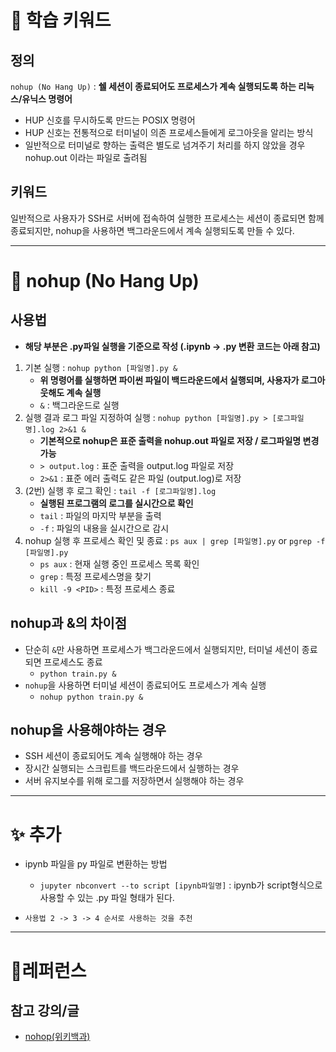 # 🚀 학습 키워드

## 정의

`nohup (No Hang Up)` : **쉘 세션이 종료되어도 프로세스가 계속 실행되도록 하는 리눅스/유닉스 명령어**

- HUP 신호를 무시하도록 만드는 POSIX 명령어
- HUP 신호는 전통적으로 터미널이 의존 프로세스들에게 로그아웃을 알리는 방식
- 일반적으로 터미널로 향하는 출력은 별도로 넘겨주기 처리를 하지 않았을 경우 nohup.out 이라는 파일로 출려됨

## 키워드

일반적으로 사용자가 SSH로 서버에 접속하여 실행한 프로세스는 세션이 종료되면 함께 종료되지만, nohup을 사용하면 백그라운드에서 계속 실행되도록 만들 수 있다.

---

# 📝 nohup (No Hang Up)

## 사용법

- **해당 부분은 .py파일 실행을 기준으로 작성 (.ipynb -> .py 변환 코드는 아래 참고)**

1. 기본 실행 : `nohup python [파일명].py &`
   - **위 명령어를 실행하면 파이썬 파일이 백드라운드에서 실행되며, 사용자가 로그아웃해도 계속 실행**
   - `&` : 백그라운드로 실행
2. 실행 결과 로그 파일 지정하여 실행 : `nohup python [파일명].py > [로그파일명].log 2>&1 &`
   - **기본적으로 nohup은 표준 출력을 nohup.out 파일로 저장 / 로그파일명 변경 가능**
   - `> output.log` : 표준 출력을 output.log 파일로 저장
   - `2>&1` : 표준 에러 출력도 같은 파일 (output.log)로 저장
3. (2번) 실행 후 로그 확인 : `tail -f [로그파일명].log`
   - **실행된 프로그램의 로그를 실시간으로 확인**
   - `tail` : 파일의 마지막 부분을 출력
   - `-f` : 파일의 내용을 실시간으로 감시
4. nohup 실행 후 프로세스 확인 및 종료 : `ps aux | grep [파일명].py` or `pgrep -f [파일명].py`
   - `ps aux` : 현재 실행 중인 프로세스 목록 확인
   - `grep` : 특정 프로세스명을 찾기
   - `kill -9 <PID>` : 특정 프로세스 종료

## nohup과 &의 차이점

- 단순히 `&`만 사용하면 프로세스가 백그라운드에서 실행되지만, 터미널 세션이 종료되면 프로세스도 종료
  - `python train.py &`
- `nohup`을 사용하면 터미널 세션이 종료되어도 프로세스가 계속 실행
  - `nohup python train.py &`

## nohup을 사용해야하는 경우

- SSH 세션이 종료되어도 계속 실행해야 하는 경우
- 장시간 실행되는 스크립트를 백드라운드에서 실행하는 경우
- 서버 유지보수를 위해 로그를 저장하면서 실행해야 하는 경우

---

# ✨ 추가

- ipynb 파일을 py 파일로 변환하는 방법

  - `jupyter nbconvert --to script [ipynb파일명]` : ipynb가 script형식으로 사용할 수 있는 .py 파일 형태가 된다.

- `사용법 2 -> 3 -> 4 순서로 사용하는 것을 추천`

---

# 🔗레퍼런스

## 참고 강의/글

- [nohop(위키백과)](https://ko.wikipedia.org/wiki/Nohup)
